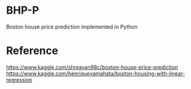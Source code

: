 # BHP-P
Boston house price prediction implemented in Python

# Reference
https://www.kaggle.com/shreayan98c/boston-house-price-prediction <br>
https://www.kaggle.com/henriqueyamahata/boston-housing-with-linear-regression

